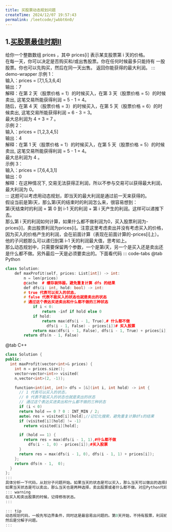 ```yaml
---
title: 买股票动态规划问题
createTime: 2024/12/07 19:57:43
permalink: /leetcode/jwbbt6n0/
---
```

## 1.[买股票最佳时期Ⅱ](https://leetcode.cn/problems/best-time-to-buy-and-sell-stock-ii/description/)
给你一个整数数组 prices ，其中 prices[i] 表示某支股票第 i 天的价格。\
在每一天，你可以决定是否购买和/或出售股票。你在任何时候最多只能持有 一股 股票。你也可以先购买，然后在同一天出售。
返回你能获得的最大利润。
::: demo-wrapper 
示例 1：\
输入：prices = [7,1,5,3,6,4]\
输出：7\
解释：在第 2 天（股票价格 = 1）的时候买入，在第 3 天（股票价格 = 5）的时候卖出, 这笔交易所能获得利润 = 5 - 1 = 4。\
随后，在第 4 天（股票价格 = 3）的时候买入，在第 5 天（股票价格 = 6）的时候卖出, 这笔交易所能获得利润 = 6 - 3 = 3。\
最大总利润为 4 + 3 = 7 。\
示例 2：\
输入：prices = [1,2,3,4,5]\
输出：4\
解释：在第 1 天（股票价格 = 1）的时候买入，在第 5 天（股票价格 = 5）的时候卖出, 这笔交易所能获得利润 = 5 - 1 = 4。\
最大总利润为 4 。\
示例 3：\
输入：prices = [7,6,4,3,1]\
输出：0\
解释：在这种情况下, 交易无法获得正利润，所以不参与交易可以获得最大利润，最大利润为 0。\
:::
这题可以考虑用动态规划，即当天的最大利润是通过前一天来获得的。\
假设当前是第i天，那么第i天的结束时的利润怎么来，很容易想到：\
第i天结束时的利润 = 第 0 到 i-1 天的利润 + 第 i 天产生的利润。这样可以递推下去。\
那么第 i 天的利润如何计算，如果什么都不做利润为0，买入股票利润为-prices[i]，卖出股票利润为prices[i]。注意这里考虑卖出并没有考虑买入的价格，因为买入的价格产生的利润，会在前面计算（表现在前面计算的-prices[i]上）。\
他的子问题那么可以递归到第 i-1 天的利润最大值，思考如上。\
那么动态规划中，只需要保留两个参数，一个是第i天，另一个是买入还是卖出还是什么都不做。另外最后一天是必须要卖出的。下面看代码
::: code-tabs
@tab Python 
``` c++ 
class Solution:
    def maxProfit(self, prices: List[int]) -> int:
        n = len(prices)
        @cache  # 缓存装饰器，避免重复计算 dfs 的结果
        def dfs(i: int, hold: bool) -> int: 
        # true 代表可以买入的状态，
        # false 代表不能买入的状态也就是卖出的状态
        # 通过这个表达买进卖出和什么都不做的三种状态
            if i < 0:
                return -inf if hold else 0
            if hold:
                return max(dfs(i - 1, True),# 什么都不做 
                  dfs(i - 1, False) - prices[i])# 买入股票
            return max(dfs(i - 1, False), dfs(i - 1, True) + prices[i])
        return dfs(n - 1, False)
```
@tab C++ 
``` c++
class Solution {
public:
  int maxProfit(vector<int>& prices) {
    int n = prices.size();
    vector<vector<int>> visited(
    n,vector<int>(2, -1));

    function<int(int, int)> dfs = [&](int i, int hold) -> int {
      // 1 代表可以买入的状态，
      // 0 代表不能买入的状态也就是卖出的状态
      // 通过这个表达买进卖出和什么都不做的三种状态
      if (i < 0)
      return hold == 0 ? 0 : INT_MIN / 2;
      auto& res = visited[i][hold];//记忆化搜索，避免重复计算dfs的结果
      if (visited[i][hold] != -1)
        return visited[i][hold];

      if (hold == 1) {
        return res = max(dfs(i - 1, 1),#什么都不做
          dfs(i - 1, 0) - prices[i]);#买入股票
      }
      return res = max(dfs(i - 1, 0), dfs(i - 1, 1) + prices[i]);
    };
    return dfs(n - 1,  0);
  }
};
:::
具体分析一下代码，从划分子问题开始。如果当天的状态是可以买入，那么当天可以做出的选择是买出股票，或者什么都不做，二者取最大值。对应Python代码中第10行的内容。
如果当天状态是可以卖出，那么当天也是两种选择，卖出股票或者什么都不做。对应Python代码其14行的内容。
::: warning
在买入和卖出股票的时候，记得修改状态。
:::

::: tip
动态规划代码，一般先写边界条件，同时这是最容易出问题的。第0天开始，不持有股票，利润初始化为0.持有股票这个是不可能的状态定义为负无穷。
然后是分解子问题。
:::